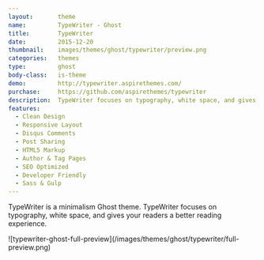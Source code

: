 ```yaml
---
layout:       theme
name:         TypeWriter - Ghost
title:        TypeWriter
date:         2015-12-20
thumbnail:    images/themes/ghost/typewriter/preview.png
categories:   themes
type:         ghost
body-class:   is-theme
demo:         http://typewriter.aspirethemes.com/
purchase:     https://github.com/aspirethemes/typewriter
description:  TypeWriter focuses on typography, white space, and gives your readers a better reading experience.
features:
  - Clean Design
  - Responsive Layout
  - Disqus Comments
  - Post Sharing
  - HTML5 Markup
  - Author & Tag Pages
  - SEO Optimized
  - Developer Friendly
  - Sass & Gulp
---
```


TypeWriter is a minimalism Ghost theme. TypeWriter focuses on typography, white space, and gives your readers a better reading experience.

<div class="darker-bg-image-wrap" markdown='1'>
  ![typewriter-ghost-full-preview](/images/themes/ghost/typewriter/full-preview.png)
</div>
